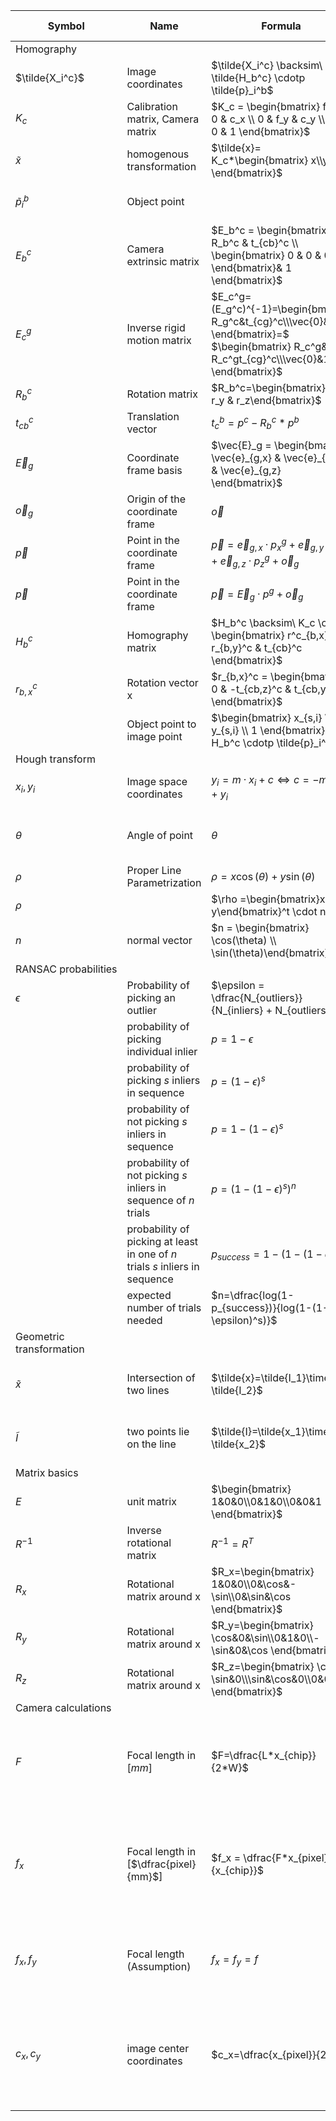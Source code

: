 | Symbol                    | Name                                                                         | Formula                                                                                                                                       | Description / Example                                                                                                                    |
| ------------------------- |------------------------------------------------------------------------------| --------------------------------------------------------------------------------------------------------------------------------------------- |------------------------------------------------------------------------------------------------------------------------------------------|
| Homography                |
| $\tilde{X_i^c}$           | Image coordinates                                                            | $\tilde{X_i^c} \backsim\ \tilde{H_b^c} \cdotp \tilde{p}_i^b$                                                                                  |                                                                                                                                          |
| $K_c$                     | Calibration matrix, Camera matrix                                            | $K_c = \begin{bmatrix} f_x & 0 & c_x \\ 0 & f_y & c_y \\ 0 & 0 & 1 \end{bmatrix}$                                                             |                                                                                                                                          |
| $\tilde{x}$               | homogenous transformation                                                    | $\tilde{x}= K_c*\begin{bmatrix} x\\y\\z \end{bmatrix}$                                                                                        | for direction of light rays f.e.                                                                                                         |
| $\tilde{p}_i^b$           | Object point                                                                 |                                                                                                                                               | Coordinates on the planar object                                                                                                         |
| $E_b^c$                   | Camera extrinsic matrix                                                      | $E_b^c = \begin{bmatrix} R_b^c & t_{cb}^c \\ \begin{bmatrix} 0 & 0 & 0 \end{bmatrix}& 1 \end{bmatrix}$                                        | Relative pose between object and camera                                                                                                  |
| $E_c^g$                   | Inverse rigid motion matrix                                                  | $E_c^g=(E_g^c)^{-1}=\begin{bmatrix} R_g^c&t_{cg}^c\\\vec{0}&1 \end{bmatrix}=$ $\begin{bmatrix} R_c^g&-R_c^gt_{cg}^c\\\vec{0}&1 \end{bmatrix}$ |                                                                                                                                          |
| $R_b^c$                   | Rotation matrix                                                              | $R_b^c=\begin{bmatrix}r_x & r_y & r_z\end{bmatrix}$                                                                                           |                                                                                                                                          |
| $t_{cb}^c$                | Translation vector                                                           | $t_c^b=p^c-R_b^c*p^b$                                                                                                                         |                                                                                                                                          |
| $\vec{E}_g$               | Coordinate frame basis                                                       | $\vec{E}_g = \begin{bmatrix} \vec{e}_{g,x} & \vec{e}_{g,y} & \vec{e}_{g,z} \end{bmatrix}$                                                     | A coordinate frame consists of a basis and and an origin                                                                                 |
| $\vec{o}_g$               | Origin of the coordinate frame                                               | $\vec{o}$                                                                                                                                     |                                                                                                                                          |
| $\vec{p}$                 | Point in the coordinate frame                                                | $\vec{p} = \vec{e}_{g,x} \cdotp p_x^g + \vec{e}_{g,y} \cdotp p_y^g + \vec{e}_{g,z} \cdotp p_z^g + \vec{o}_g$                                  |                                                                                                                                          |
| $\vec{p}$                 | Point in the coordinate frame                                                | $\vec{p} = \vec{E}_g \cdotp p^g + \vec{o}_g$                                                                                                  |                                                                                                                                          |
| $H_b^c$                   | Homography matrix                                                            | $H_b^c \backsim\ K_c \cdotp \begin{bmatrix} r^c_{b,x} & r_{b,y}^c & t_{cb}^c \end{bmatrix}$                                                   |                                                                                                                                          |
| $r_{b,x}^c$               | Rotation vector x                                                            | $r_{b,x}^c = \begin{bmatrix} 0 & -t_{cb,z}^c & t_{cb,y}^c \end{bmatrix}$                                                                      |                                                                                                                                          |
|                           | Object point to image point                                                  | $\begin{bmatrix} x_{s,i} \\ y_{s,i} \\ 1 \end{bmatrix} = H_b^c \cdotp \tilde{p}_i^b$                                                          |                                                                                                                                          |
| Hough&nbsp;transform      |
| $x_i, y_i$                | Image space coordinates                                                      | $y_i = m \cdotp x_i + c \Leftrightarrow c = - m \cdotp x_i + y_i$                                                                             | Converted to parameter space, lines                                                                                                      |
| $\theta$                  | Angle of point                                                               | $\theta$                                                                                                                                      | angle between $x$ and line in parameter space                                                                                            |
| $\rho$                    | Proper Line Parametrization                                                  | $\rho = x \cos(\theta) + y \sin(\theta)$                                                                                                      | length of line                                                                                                                           |
| $\rho$                    |                                                                              | $\rho =\begin{bmatrix}x \\ y\end{bmatrix}^t \cdot n$                                                                                          | Test if a point is on a line                                                                                                             |
| $n$                       | normal vector                                                                | $n = \begin{bmatrix} \cos(\theta) \\ \sin(\theta)\end{bmatrix}$                                                                                         | Defined by the $\theta$ angle                                                                                                            |
| RANSAC&nbsp;probabilities |
| $\epsilon$                | Probability of picking an outlier                                            | $\epsilon = \dfrac{N_{outliers}}{N_{inliers} + N_{outliers}}$                                                                                 | with $N$ = no of, $s$ = points, $n$ = no. of trials                                                                                      |
|                           | probability of picking individual inlier                                     | $p=1-\epsilon$                                                                                                                                |
|                           | probability of picking $s$ inliers in sequence                               | $p=(1-\epsilon)^s$                                                                                                                            |
|                           | probability of not picking $s$ inliers in sequence                           | $p=1-(1-\epsilon)^s$                                                                                                                          |
|                           | probability of not picking $s$ inliers in sequence of $n$ trials             | $p=(1-(1-\epsilon)^s)^n$                                                                                                                      |
|                           | probability of picking at least in one of $n$ trials $s$ inliers in sequence | $p_{success}=1-(1-(1-\epsilon)^s)^n$                                                                                                          | for lines 2 , for circles 3 points are needed                                                                                            |
|                           | expected number of trials needed                                             | $n=\dfrac{log(1-p_{success})}{log(1-(1-\epsilon)^s)}$                                                                                         |
| Geometric transformation  |
| $\tilde{x}$               | Intersection of two lines                                                    | $\tilde{x}=\tilde{I_1}\times \tilde{I_2}$                                                                                                     | cross product of two lines defines their intersection                                                                                    |
| $\tilde{I}$               | two points lie on the line                                                   | $\tilde{I}=\tilde{x_1}\times \tilde{x_2}$                                                                                                     | cross product of two points define their collective line                                                                                 |
| Matrix basics             |
| $E$                       | unit matrix                                                                  | $\begin{bmatrix} 1&0&0\\0&1&0\\0&0&1  \end{bmatrix}$                                                                                          |
| $R^{-1}$                  | Inverse rotational matrix                                                    | $R^{-1} = R^T$                                                                                                                                |
| $R_x$                     | Rotational matrix around x                                                   | $R_x=\begin{bmatrix} 1&0&0\\0&\cos&-\sin\\0&\sin&\cos  \end{bmatrix}$                                                                         |
| $R_y$                     | Rotational matrix around x                                                   | $R_y=\begin{bmatrix} \cos&0&\sin\\0&1&0\\-\sin&0&\cos  \end{bmatrix}$                                                                         |
| $R_z$                     | Rotational matrix around x                                                   | $R_z=\begin{bmatrix} \cos&-\sin&0\\\sin&\cos&0\\0&0&1 \end{bmatrix}$                                                                          |
| Camera calculations       |
| $F$                       | Focal length in [$mm$]                                                       | $F=\dfrac{L*x_{chip}}{2*W}$                                                                                                                   | $L=$ Length from sensor to object, $W=$ Width from sensor to object, all in [$mm$]                                                       |
| $f_x$                     | Focal length in [$\dfrac{pixel}{mm}$]                                        | $f_x = \dfrac{F*x_{pixel}}{x_{chip}}$                                                                                                         | $x_{pixel}=$ pixel in $x$-direction $x_{chip}=$ length of sensor chip in $x$-direction, analog for $f_y$ with $y_{pixel}$ and $y_{chip}$ |
| $f_x, f_y$                | Focal length (Assumption)                                                    | $f_x = f_y = f$                                                                                                                               | In some calcuations just assume: focal length is the same in both directions                                                             |
| $c_x, c_y$                | image center coordinates                                                     | $c_x=\dfrac{x_{pixel}}{2}$                                                                                                                    | optical axis pointing perpendicularly through sensor chip center, analog for $f_y$ with $y_{pixel}$ and $y_{chip}$                       |
